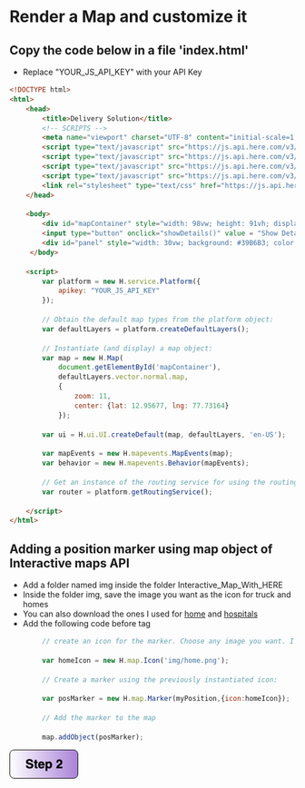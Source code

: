 
# Render a Map and customize it

## Copy the code below in a file 'index.html'
- Replace "YOUR_JS_API_KEY" with your API Key

``` html
<!DOCTYPE html>
<html>
    <head>
        <title>Delivery Solution</title>
        <!-- SCRIPTS -->
        <meta name="viewport" charset="UTF-8" content="initial-scale=1.0, width=device-width" />
        <script type="text/javascript" src="https://js.api.here.com/v3/3.1/mapsjs-core.js"></script>
        <script type="text/javascript" src="https://js.api.here.com/v3/3.1/mapsjs-service.js"></script>
        <script type="text/javascript" src="https://js.api.here.com/v3/3.1/mapsjs-ui.js"></script>
        <script type="text/javascript" src="https://js.api.here.com/v3/3.1/mapsjs-mapevents.js"></script>
        <link rel="stylesheet" type="text/css" href="https://js.api.here.com/v3/3.1/mapsjs-ui.css"/>
    </head>

    <body>
        <div id="mapContainer" style="width: 98vw; height: 91vh; display: block; margin: 0 auto; border: solid 2px black; margin-top: 5px;" > </div>
        <input type="button" onclick="showDetails()" value = "Show Details" style="width: 200px; height: 30px; border: 2px solid black; display: block; margin: 0 auto; margin-top: 10px;">
        <div id="panel" style="width: 30vw; background: #39B6B3; color: white; margin-top: 20px;display: block; margin: 0 auto;"></div>
     </body>
    
    <script>
        var platform = new H.service.Platform({
            apikey: "YOUR_JS_API_KEY"   
        });

        // Obtain the default map types from the platform object:
        var defaultLayers = platform.createDefaultLayers();

        // Instantiate (and display) a map object:
        var map = new H.Map(
            document.getElementById('mapContainer'),
            defaultLayers.vector.normal.map,
            {
                zoom: 11,
                center: {lat: 12.95677, lng: 77.73164}
            });

        var ui = H.ui.UI.createDefault(map, defaultLayers, 'en-US');

        var mapEvents = new H.mapevents.MapEvents(map);
        var behavior = new H.mapevents.Behavior(mapEvents);

        // Get an instance of the routing service for using the routing API
        var router = platform.getRoutingService();

    </script>
</html>
```

## Adding a position marker using map object of Interactive maps API
- Add a folder named img inside the folder Interactive_Map_With_HERE
- Inside the folder img, save the image you want as the icon for truck and homes
- You can also download the ones I used for [home](img/home.png) and [hospitals](img/truck.png)
- Add the following code before </script> tag

```javascript
        // create an icon for the marker. Choose any image you want. I created mine using draw.io 
            
        var homeIcon = new H.map.Icon('img/home.png'); 
            
        // Create a marker using the previously instantiated icon:
       
        var posMarker = new H.map.Marker(myPosition,{icon:homeIcon});
                
        // Add the marker to the map 

        map.addObject(posMarker);
```

[![Foo](/img/s2.png)](/Step2.md) 


